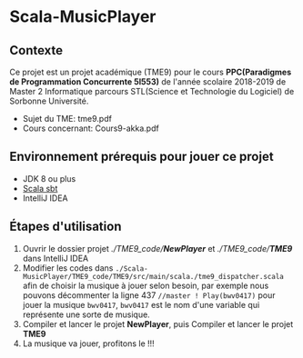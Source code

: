 # Scala-MusicPlayer

## Contexte

Ce projet est un projet académique (TME9) pour le cours **PPC(Paradigmes de Programmation Concurrente 5I553)** de l'année scolaire 2018-2019 de Master 2 Informatique parcours STL(Science et Technologie du Logiciel) de Sorbonne Université.

- Sujet du TME: tme9.pdf
- Cours concernant: Cours9-akka.pdf

## Environnement prérequis pour jouer ce projet

- JDK 8 ou plus
- [Scala sbt](https://www.scala-sbt.org/index.html)
- IntelliJ IDEA

## Étapes d'utilisation

1. Ouvrir le dossier projet *./TME9_code/**NewPlayer*** et *./TME9_code/**TME9*** dans IntelliJ IDEA
2. Modifier les codes dans `./Scala-MusicPlayer/TME9_code/TME9/src/main/scala./tme9_dispatcher.scala` afin de choisir la musique à jouer selon besoin, par exemple nous pouvons décommenter la ligne 437 `//master ! Play(bwv0417)` pour jouer la musique `bwv0417`, `bwv0417` est le nom d'une variable qui représente une sorte de musique.
3. Compiler et lancer le projet **NewPlayer**, puis Compiler et lancer le projet **TME9**
4. La musique va jouer, profitons le !!!